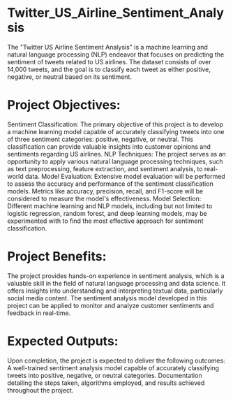 # Twitter_US_Airline_Sentiment_Analysis
The "Twitter US Airline Sentiment Analysis"  is a machine learning and natural language processing (NLP) endeavor that focuses on predicting the sentiment of tweets related to US airlines. The dataset consists of over 14,000 tweets, and the goal is to classify each tweet as either positive, negative, or neutral based on its sentiment.
# Project Objectives:
Sentiment Classification: The primary objective of this project is to develop a machine learning model capable of accurately classifying tweets into one of three sentiment categories: positive, negative, or neutral. This classification can provide valuable insights into customer opinions and sentiments regarding US airlines.
NLP Techniques: The project serves as an opportunity to apply various natural language processing techniques, such as text preprocessing, feature extraction, and sentiment analysis, to real-world data.
Model Evaluation: Extensive model evaluation will be performed to assess the accuracy and performance of the sentiment classification models. Metrics like accuracy, precision, recall, and F1-score will be considered to measure the model's effectiveness.
Model Selection: Different machine learning and NLP models, including but not limited to logistic regression, random forest, and deep learning models, may be experimented with to find the most effective approach for sentiment classification.

# Project Benefits:
The project provides hands-on experience in sentiment analysis, which is a valuable skill in the field of natural language processing and data science.
It offers insights into understanding and interpreting textual data, particularly social media content.
The sentiment analysis model developed in this project can be applied to monitor and analyze customer sentiments and feedback in real-time.
# Expected Outputs:
Upon completion, the project is expected to deliver the following outcomes:
A well-trained sentiment analysis model capable of accurately classifying tweets into positive, negative, or neutral categories.
Documentation detailing the steps taken, algorithms employed, and results achieved throughout the project.
